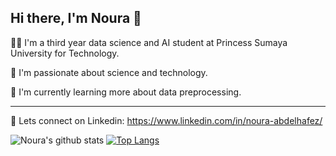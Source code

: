 ## Hi there, I'm Noura 👋

👩‍🎓 I'm a third year data science and AI student at Princess Sumaya University for Technology.

🔭 I'm passionate about science and technology. 

🌱 I'm currently learning more about data preprocessing.
***
💬 Lets connect on Linkedin: https://www.linkedin.com/in/noura-abdelhafez/

![Noura's github stats](https://github-readme-stats.vercel.app/api?username=noura-na)
[![Top Langs](https://github-readme-stats.vercel.app/api/top-langs/?username=noura-na)](https://github.com/noura-na/github-readme-stats)
<!--
**noura-na/noura-na** is a ✨ _special_ ✨ repository because its `README.md` (this file) appears on your GitHub profile.

Here are some ideas to get you started:

- 🔭 I’m currently working on ...
- 🌱 I’m currently learning ...
- 👯 I’m looking to collaborate on ...
- 🤔 I’m looking for help with ...
- 💬 Ask me about ...
- 📫 How to reach me: ...
- 😄 Pronouns: ...
- ⚡ Fun fact: ...
-->

